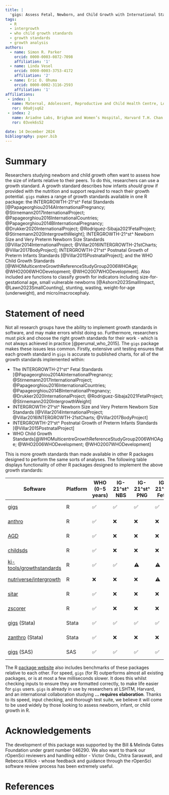 ```yaml
---
title: |
  'gigs: Assess Fetal, Newborn, and Child Growth with International Standards in R'
tags:
  - R
  - intergrowth
  - who child growth standards
  - growth standards
  - growth analysis
authors:
  - name: Simon R. Parker
    orcid: 0000-0003-0872-7098
    affiliation: '1'
  - name: Linda Vesel
    orcid: 0000-0003-3753-4172
    affiliation: '2'
  - name: Eric O. Ohuma
    orcid: 0000-0002-3116-2593
    affiliation: '1'
affiliations:
 - index: 1
   name: Maternal, Adolescent, Reproductive and Child Health Centre, London School of Hygiene & Tropical Medicine, London, UK
   ror: 00a0jsq62
 - index: 2
   name: Ariadne Labs, Brigham and Women’s Hospital, Harvard T.H. Chan School of Public Health, Boston, Massachusetts, U.S.A. 
   ror: 03vek6s52

date: 14 December 2024
bibliography: paper.bib
---
```


# Summary

Researchers studying newborn and child growth often want to assess how the size 
of infants relative to their peers. To do this, researchers can use a growth 
standard. A growth standard describes how infants *should* grow if provided
with the nutrition and support required to reach their growth potential. 
``gigs`` makes a range of growth standards available in one R package:
the INTERGROWTH-21^st^ Fetal Standards 
[@Papageorghiou2014AInternationalPregnancy; @Stirnemann2017InternationalProject;
@Papageorghiou2016InternationalCountries; 
@Papageorghiou2014BInternationalPregnancy; 
@Drukker2020InternationalProject; @Rodriguez-Sibaja2021FetalProject; 
@Stirnemann2020IntergrowthWeight]; INTERGROWTH-21^st^ Newborn Size 
and Very Preterm Newborn Size Standards [@Villar2014InternationalProject; 
@Villar2016INTERGROWTH-21stCharts; @Villar2017BodyProject]; INTERGROWTH-21^st^ Postnatal Growth
of Preterm Infants Standards [@Villar2015PostnatalProject]; and the WHO Child Growth Standards 
[@WHOMulticentreGrowthReferenceStudyGroup2006WHOAge; @WHO2006WHODevelopment; 
@WHO2007WHODevelopment]. Also included are functions to classify growth for 
indicators including size-for-gestational age, small vulnerable newborns 
[@Ashorn2023SmallImpact, @Lawn2023SmallCounting], stunting, wasting, 
weight-for-age (underweight), and micro/macrocephaly.

# Statement of need

Not all research groups have the ability to implement growth standards in 
software, and may make errors whilst doing so. Furthermore, researchers must 
pick and choose the right growth standards for their work - which is not always 
achieved in practice [@perumal_who_2015]. The ``gigs`` package makes these
issues less common. Firstly, extensive unit testing ensures that each growth 
standard in ``gigs`` is accurate to published charts, for all of the growth 
standards implemented within:

- The INTERGROWTH-21^st^ Fetal Standards 
  [@Papageorghiou2014AInternationalPregnancy; @Stirnemann2017InternationalProject;
@Papageorghiou2016InternationalCountries; 
@Papageorghiou2014BInternationalPregnancy; 
@Drukker2020InternationalProject; @Rodriguez-Sibaja2021FetalProject; 
@Stirnemann2020IntergrowthWeight]
- INTERGROWTH-21^st^ Newborn Size and Very Preterm Newborn Size Standards 
  [@Villar2014InternationalProject; @Villar2016INTERGROWTH-21stCharts; 
  @Villar2017BodyProject]
- INTERGROWTH-21^st^ Postnatal Growth of Preterm Infants Standards 
  [@Villar2015PostnatalProject]
- WHO Child Growth Standards[@WHOMulticentreGrowthReferenceStudyGroup2006WHOAge;
  @WHO2006WHODevelopment; @WHO2007WHODevelopment]

This is more growth standards than made available in other R packages designed 
to perform the same sorts of analyses. The following table displays 
functionality of other R packages designed to implement the above growth 
standards:

| Software | Platform | WHO (0-5 years) | IG-21^st^ NBS | IG-21^st^ PNG | IG-21^st^ Fetal | Functionality |
|----|----|----|----|----|----|----|
| [gigs](https://www.github.com/ropensci/gigs/) | R | ✅ | ✅ | ✅ | ✅ | Values ↔ z-scores/centiles |
| [anthro](https://cran.r-project.org/web/packages/anthro/index.html) | R | ✅ | ❌ | ❌ | ❌ | Values → z-scores |
| [AGD](https://cran.r-project.org/web/packages/AGD/index.html) | R | ✅ | ❌ | ❌ | ❌ | Values ↔ z-scores |
| [childsds](https://cran.r-project.org/web/packages/childsds/index.html) | R | ✅ | ❌ | ❌ | ❌ | Values → z-scores/centiles |
| [ki-tools/growthstandards](https://www.github.com/ki-tools/growthstandards/) | R | ✅ | ✅ | ⚠️ | ⚠️ | Values ↔ z-scores/centiles |
| [nutriverse/intergrowth](https://github.com/nutriverse/intergrowth/) | R | ❌ | ❌ | ❌ | ⚠️ | Values → z-scores/centiles |
| [sitar](https://cran.r-project.org/web/packages/sitar/index.html) | R | ✅ | ❌ | ❌ | ❌ | Values ↔ z-scores/centiles |
| [zscorer](https://cran.r-project.org/web/packages/zscorer/index.html) | R | ✅ | ❌ | ❌ | ❌ | Values → z-scores/centiles |
| [gigs](https://www.github.com/ropensci/gigs-stata/) (Stata) | Stata | ✅ | ✅ | ✅ | ✅ | Values ↔ z-scores/centiles |
| [zanthro](https://journals.sagepub.com/doi/epdf/10.1177/1536867X1301300211) (Stata) | Stata | ✅ | ❌ | ❌ | ❌ | Values → z-scores/centiles |
| [gigs](https://github.com/SASPAC/gigs/) (SAS) | SAS | ✅ | ✅ | ✅ | ✅ | Values ↔ z-scores/centiles |

The R [package website](https://docs.ropensci.org/gigs/) also includes 
benchmarks of these packages relative to each other. For speed, ``gigs`` (for R)
outperforms almost all existing packages, or is at most a few milliseconds 
slower. It does this whilst checking inputs to ensure they are formatted 
correctly, to make life easier for ``gigs`` users. ``gigs`` is already in use by
researchers at LSHTM, Harvard, and an international collaboration studying 
**... requires elaboration**. Thanks to its speed, input checking, and thorough
test suite, we believe it will come to be used widely by those looking to assess
newborn, infant, or child growth in R.

# Acknowledgements

The development of this package was supported by the Bill & Melinda Gates 
Foundation under grant number 046290. We also want to thank our rOpenSci 
reviewers and handling editor - Victor Ordu, Chitra Saraswati, and Rebecca 
Killick - whose feedback and guidance through the rOpenSci software review 
process has been extremely useful.

# References